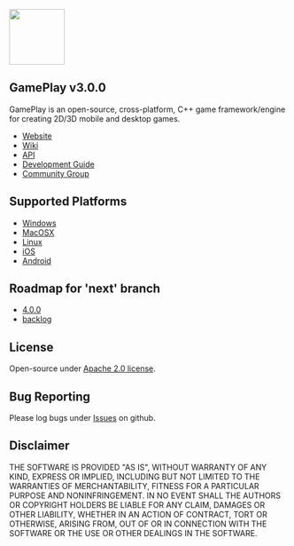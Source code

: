 <img src="https://raw.githubusercontent.com/gameplay3d/GamePlay/master/gameplay/res/icon.png" width=100/>

## GamePlay v3.0.0

GamePlay is an open-source, cross-platform, C++ game framework/engine for creating 2D/3D mobile and desktop games.

- [Website](http://www.gameplay3d.io/)
- [Wiki](https://github.com/gameplay3d/GamePlay/wiki)
- [API](http://gameplay3d.github.io/GamePlay/api/index.html)
- [Development Guide](https://github.com/gameplay3d/GamePlay/wiki#wiki-Development_Guide)
- [Community Group](https://groups.google.com/d/forum/gameplay3d-developers)

## Supported Platforms
- [Windows](https://github.com/gameplay3d/GamePlay/wiki/Visual-Studio-Setup)
- [MacOSX](https://github.com/gameplay3d/GamePlay/wiki/Xcode-Setup)
- [Linux](https://github.com/gameplay3d/GamePlay/wiki/CMake-Linux-Setup)
- [iOS](https://github.com/gameplay3d/GamePlay/wiki/Xcode-Setup)
- [Android](https://github.com/gameplay3d/GamePlay/wiki/Android-NDK-Setup)

## Roadmap for 'next' branch
- [4.0.0](https://github.com/gameplay3d/GamePlay/milestones/4.0.0)
- [backlog](https://github.com/gameplay3d/GamePlay/issues?q=is%3Aopen+is%3Aissue+no%3Amilestone)

## License
Open-source under [Apache 2.0 license](http://www.tldrlegal.com/license/apache-license-2.0-%28apache-2.0%29).

## Bug Reporting
Please log bugs under [Issues](https://github.com/gameplay3d/GamePlay/issues) on github.

## Disclaimer
THE SOFTWARE IS PROVIDED "AS IS", WITHOUT WARRANTY OF ANY KIND, EXPRESS OR IMPLIED, 
INCLUDING BUT NOT LIMITED TO THE WARRANTIES OF MERCHANTABILITY, FITNESS FOR A 
PARTICULAR PURPOSE AND NONINFRINGEMENT. IN NO EVENT SHALL THE AUTHORS OR COPYRIGHT 
HOLDERS BE LIABLE FOR ANY CLAIM, DAMAGES OR OTHER LIABILITY, WHETHER IN AN ACTION OF CONTRACT, 
TORT OR OTHERWISE, ARISING FROM, OUT OF OR IN CONNECTION WITH THE SOFTWARE OR THE USE OR 
OTHER DEALINGS IN THE SOFTWARE.
